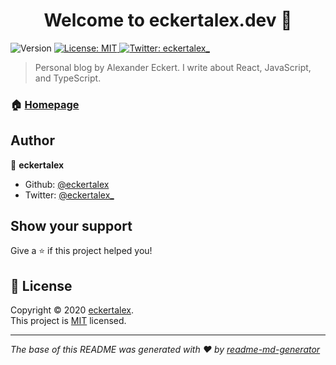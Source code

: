 <h1 align="center">Welcome to eckertalex.dev 👋</h1>
<p>
  <img alt="Version" src="https://img.shields.io/badge/version-1.0.0-blue.svg?cacheSeconds=2592000" />
  <a href="https://github.com/eckertalex/eckertalex.dev/blob/dev/LICENSE" target="_blank">
    <img alt="License: MIT" src="https://img.shields.io/badge/License-MIT-yellow.svg" />
  </a>
  <a href="https://twitter.com/eckertalex_" target="_blank">
    <img alt="Twitter: eckertalex_" src="https://img.shields.io/twitter/follow/eckertalex_.svg?style=social" />
  </a>
</p>

> Personal blog by Alexander Eckert. I write about React, JavaScript, and TypeScript.

### 🏠 [Homepage](https://eckertalex.dev)

## Author

👤 **eckertalex**

- Github: [@eckertalex](https://github.com/eckertalex)
- Twitter: [@eckertalex\_](https://twitter.com/eckertalex_)

## Show your support

Give a ⭐️ if this project helped you!

## 📝 License

Copyright &copy; 2020 [eckertalex](https://github.com/eckertalex).<br /> This project is
[MIT](https://github.com/eckertalex/eckertalex.dev/blob/dev/LICENSE) licensed.

---

_The base of this README was generated with ❤️ by
[readme-md-generator](https://github.com/kefranabg/readme-md-generator)_
